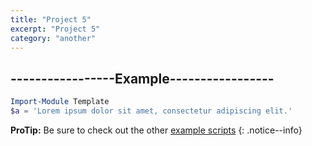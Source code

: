 ```yaml
---
title: "Project 5"
excerpt: "Project 5"
category: "another"
---
```


## -----------------Example-----------------

```powershell
Import-Module Template 
$a = 'Lorem ipsum dolor sit amet, consectetur adipiscing elit.' 
```

**ProTip:** Be sure to check out the other [example scripts](/worddoc/scripts/) 
{: .notice--info}
